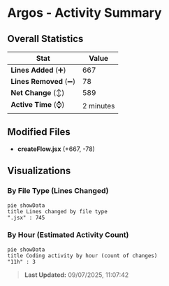 # Argos - Activity Summary 

## Overall Statistics

| Stat                   | Value                                                             |
| ---------------------- | ----------------------------------------------------------------- |
| **Lines Added** (➕)   | 667                                          |
| **Lines Removed** (➖) | 78                                        |
| **Net Change** (↕)    | 589                |
| **Active Time** (⌚)   | 2 minutes |


## Modified Files
- **createFlow.jsx** (+667, -78)

## Visualizations

### By File Type (Lines Changed)

```mermaid
pie showData
title Lines changed by file type
".jsx" : 745
```

### By Hour (Estimated Activity Count)

```mermaid
pie showData
title Coding activity by hour (count of changes)
"11h" : 3
```


> **Last Updated:** 09/07/2025, 11:07:42